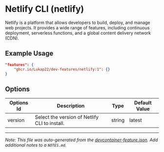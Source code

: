 
# Netlify CLI (netlify)

Netlify is a platform that allows developers to build, deploy, and manage web projects. It provides a wide range of features, including continuous deployment, serverless functions, and a global content delivery network (CDN).

## Example Usage

```json
"features": {
    "ghcr.io/Lukap22/dev-features/netlify:1": {}
}
```

## Options

| Options Id | Description | Type | Default Value |
|-----|-----|-----|-----|
| version | Select the version of Netlify CLI to install. | string | latest |



---

_Note: This file was auto-generated from the [devcontainer-feature.json](https://github.com/Lukap22/dev-features/blob/main/src/netlify/devcontainer-feature.json).  Add additional notes to a `NOTES.md`._
